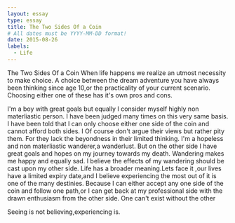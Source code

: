 ```yaml
---
layout: essay
type: essay
title: The Two Sides Of a Coin
# All dates must be YYYY-MM-DD format!
date: 2015-08-26
labels:
  - Life
---
```


The Two Sides Of a Coin
When life  happens we realize an utmost necessity  to make choice. A choice between the dream adventure you have always been thinking since age 10,or the practicality of your current scenario.
Choosing either one of these has it's own pros and cons.

I'm a boy with great goals but equally I consider myself highly non materliastic person. I have been judged many times on this very same basis. I have been told that I can only choose either one side of the coin and cannot afford both sides. I Of course don't argue their views but rather pity them. For they lack the beyondness in their limited thinking. I'm a hopeless and non materliastic wanderer,a wanderlust.
But on the other side I have great goals and hopes on my journey towards my death.
Wandering makes me happy and equally sad. I believe the effects of my wandering should be cast upon my other side.
Life has a broader meaning.Lets face it ,our lives have a limited expiry date,and I believe experiencing the most out of it is one of the many destinies.
Because I can either accept any one side of the coin and follow one path,or I can get back at my professional side with the drawn enthusiasm from the other side.
One can't exist without the other

Seeing is not believing,experiencing is.

